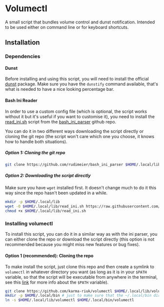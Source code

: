 # Volumectl
A small script that bundles volume control and dunst notification. Intended to be used either on command line or for keyboard shortcuts.


## Installation

### Dependencies

#### Dunst
Before installing and using this script, you will need to install the official 
[dunst](https://wiki.archlinux.org/title/Dunst) package.
Make sure you have the `dunstify` command available, that's what is needed to
have a nice looking percentage bar.

#### Bash Ini Reader

In order to use a custom config file (which is optional, the script works
without it but it's useful if you want to customise it), you need to install the
[read_ini.sh](https://raw.githubusercontent.com/rudimeier/bash_ini_parser/master/read_ini.sh)
script from the [bash_ini_parser](https://github.com/rudimeier/bash_ini_parser)
github repo.

You can do it in two different ways downloading the script directly or cloning
the git repo (the script won't care which one you choose, it knows how to handle
both situations).

##### Option 1: Cloning the git repo
```bash
git clone https://github.com/rudimeier/bash_ini_parser $HOME/.local/lib/bash_ini_parser
```

##### Option 2: Downloading the script directly
Make sure you have `wget` installed first. It doesn't change much to do it this
way since the repo hasn't been updated in a while.

```bash
mkdir -p $HOME/.local/lib
wget -O $HOME/.local/lib/read_ini.sh https://raw.githubusercontent.com/rudimeier/bash_ini_parser/master/read_ini.sh
chmod +x $HOME/.local/lib/read_ini.sh
```


### Installing volumectl
To install this script, you can do it in a similar way as with the ini parser, you
can either clone the repo or download the script directly (this option is not recommended
because you might miss new features or bug fixes).

#### Option 1 (recommended): Cloning the repo
To make install the script, just clone this repo and then create a symlink to
`volumectl` in whatever directory you want (as long as it is in your `$PATH`
variable, so that the script will be executable from anywhere in the terminal,
see this [link](https://www.tecmint.com/set-path-variable-linux-permanently/)
for more info about the `$PATH` variable). 

```bash
git clone https://github.com/karma-riuk/volumectl $HOME/.local/lib/volumectl
mkdir -p $HOME/.local/bin # just to make sure that the ~/.local/bin directory exists
ln -s $HOME/.local/lib/volumectl $HOME/.local/bin/volumectl
```




